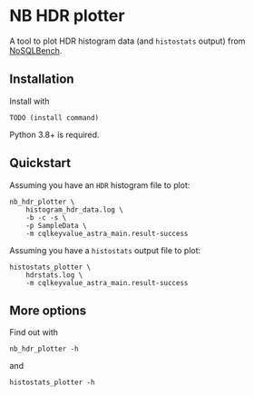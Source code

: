 # NB HDR plotter

A tool to plot HDR histogram data (and `histostats` output) from
[NoSQLBench](https://docs.nosqlbench.io/).

## Installation

Install with

```
TODO (install command)
```

Python 3.8+ is required.

## Quickstart

Assuming you have an `HDR` histogram file to plot:

```
nb_hdr_plotter \
    histogram_hdr_data.log \
    -b -c -s \
    -p SampleData \
    -m cqlkeyvalue_astra_main.result-success
```

Assuming you have a `histostats` output file to plot:

```
histostats_plotter \
    hdrstats.log \
    -m cqlkeyvalue_astra_main.result-success
```

## More options

Find out with

```
nb_hdr_plotter -h
```

and


```
histostats_plotter -h
```
